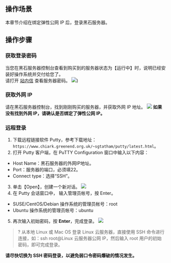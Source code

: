 ## 操作场景
本章节介绍在绑定弹性公网 IP 后，登录黑石服务器。

## 操作步骤
### 获取登录密码
当您在黑石服务器控制台查看到购买到的服务器状态为【运行中】时，说明已经安装好操作系统并交付给您了。  
请打开 [站内信](https://console.cloud.tencent.com/message) 查看服务器密码。
![](http://mc.qcloudimg.com/static/img/9e1593f7340a55f489fd6971fd862d33/image.png))

### 获取外网 IP
请在黑石服务器控制台，找到刚刚购买的服务器，并获取外网 IP 地址。
![](http://mc.qcloudimg.com/static/img/b13303aefb6aca569a898416746c64c7/image.png)
**如果没有找到外网 IP，请确认是否绑定了弹性公网 IP。**

### 远程登录
1. 下载远程链接软件 Putty，参考下载地址：`https://www.chiark.greenend.org.uk/~sgtatham/putty/latest.html`。
2. 打开 Putty 客户端，在 PuTTY Configuration 窗口中输入以下内容：
 - Host  Name：黑石服务器的外网IP地址。
 - Port：服务器的端口，必须填22。
 - Connect type：选择“SSH”。
3. 单击【Open】，创建一个新对话。
![](http://mc.qcloudimg.com/static/img/2ddbfe58c5fd6e2a783bb92fa51124b8/image.png)
4. 在 Putty 会话窗口中， 输入管理员帐号，按 Enter。
 - SUSE/CentOS/Debian 操作系统的管理员帐号：root
 - Ubuntu 操作系统的管理员帐号：ubuntu
5. 再次输入初始密码，按 **Enter**，完成登录。
![](https://mccdn.qcloud.com/img56a5d47b8b5da.png)
>? 从本地 Linux 或 Mac OS 登录 Linux 云服务器，直接使用 SSH 命令进行连接，如：ssh root@Linux 云服务器公网 IP，然后输入 root 用户的初始密码，即可完成登录。
>
**请尽快切换为 SSH 密码登录，以避免弱口令密码爆破的情况发生。**
